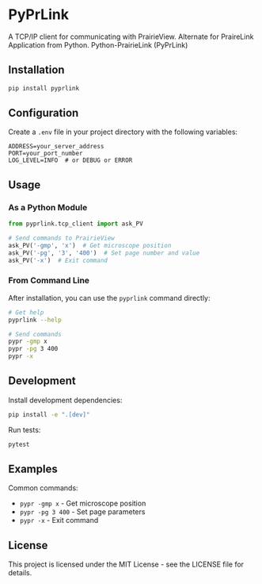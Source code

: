 # PyPrLink

A TCP/IP client for communicating with PrairieView.
Alternate for PraireLink Application from Python. 
Python-PrairieLink (PyPrLink)

## Installation

```bash
pip install pyprlink
```

## Configuration

Create a `.env` file in your project directory with the following variables:
```
ADDRESS=your_server_address
PORT=your_port_number
LOG_LEVEL=INFO  # or DEBUG or ERROR
```

## Usage

### As a Python Module

```python
from pyprlink.tcp_client import ask_PV

# Send commands to PrairieView
ask_PV('-gmp', 'x')  # Get microscope position
ask_PV('-pg', '3', '400')  # Set page number and value
ask_PV('-x')  # Exit command
```

### From Command Line

After installation, you can use the `pyprlink` command directly:

```bash
# Get help
pyprlink --help

# Send commands
pypr -gmp x
pypr -pg 3 400
pypr -x
```

## Development

Install development dependencies:

```bash
pip install -e ".[dev]"
```

Run tests:

```bash
pytest
```

## Examples

Common commands:
- `pypr -gmp x` - Get microscope position
- `pypr -pg 3 400` - Set page parameters
- `pypr -x` - Exit command

## License

This project is licensed under the MIT License - see the LICENSE file for details.

